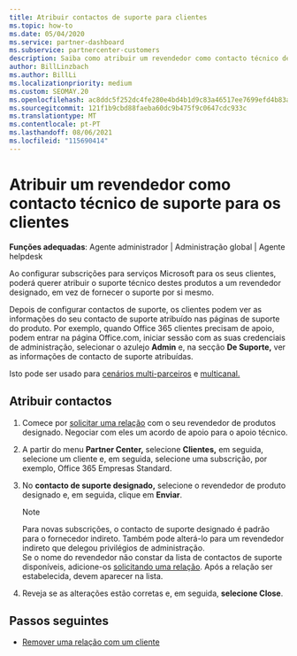 ```yaml
---
title: Atribuir contactos de suporte para clientes
ms.topic: how-to
ms.date: 05/04/2020
ms.service: partner-dashboard
ms.subservice: partnercenter-customers
description: Saiba como atribuir um revendedor como contacto técnico de suporte para clientes que tenham subscrições para serviços Microsoft.
author: BillLinzbach
ms.author: BillLi
ms.localizationpriority: medium
ms.custom: SEOMAY.20
ms.openlocfilehash: ac8ddc5f252dc4fe280e4bd4b1d9c83a46517ee7699efd4b83a36d7ae3cb47d3
ms.sourcegitcommit: 121f1b9cbd88faeba60dc9b475f9c0647cdc933c
ms.translationtype: MT
ms.contentlocale: pt-PT
ms.lasthandoff: 08/06/2021
ms.locfileid: "115690414"
---
```

# <a name="assign-a-reseller-as-a-technical-support-contact-for-customers"></a>Atribuir um revendedor como contacto técnico de suporte para os clientes

**Funções adequadas**: Agente administrador | Administração global | Agente helpdesk


Ao configurar subscrições para serviços Microsoft para os seus clientes, poderá querer atribuir o suporte técnico destes produtos a um revendedor designado, em vez de fornecer o suporte por si mesmo.

Depois de configurar contactos de suporte, os clientes podem ver as informações do seu contacto de suporte atribuído nas páginas de suporte do produto. Por exemplo, quando Office 365 clientes precisam de apoio, podem entrar na página Office.com, iniciar sessão com as suas credenciais de administração, selecionar o azulejo **Admin** e, na secção **De Suporte,** ver as informações de contacto de suporte atribuídas.

Isto pode ser usado para [cenários multi-parceiros](multipartner.md) e [multicanal.](multichannel.md) 


## <a name="assign-contacts"></a>Atribuir contactos

1. Comece por [solicitar uma relação](request-a-relationship-with-a-customer.md) com o seu revendedor de produtos designado. Negociar com eles um acordo de apoio para o apoio técnico.

2. A partir do menu **Partner Center,** selecione **Clientes,** em seguida, selecione um cliente e, em seguida, selecione uma subscrição, por exemplo, Office 365 Empresas Standard.

3. No  **contacto de suporte designado,** selecione o revendedor de produto designado e, em seguida, clique em **Enviar**. 

      >[!NOTE]  
      >Para novas subscrições, o contacto de suporte designado é padrão para o fornecedor indireto. Também pode alterá-lo para um revendedor indireto que delegou privilégios de administração.    
    >Se o nome do revendedor não constar da lista de contactos de suporte disponíveis, adicione-os [solicitando uma relação](request-a-relationship-with-a-customer.md). Após a relação ser estabelecida, devem aparecer na lista.  

4. Reveja se as alterações estão corretas e, em seguida, **selecione Close**.

## <a name="next-steps"></a>Passos seguintes

- [Remover uma relação com um cliente](remove-a-relationship.md)